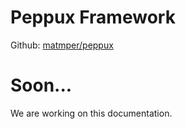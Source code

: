 # Peppux Framework

Github: [matmper/peppux](https://github.com/matmper/peppux)

# Soon...

We are working on this documentation.
